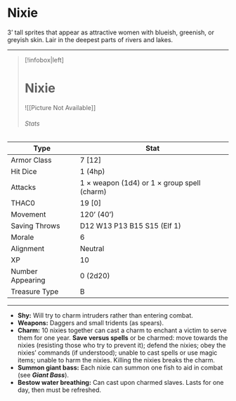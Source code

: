 # Nixie

3’ tall sprites that appear as attractive women with blueish, greenish, or greyish skin. Lair in the deepest parts of rivers and lakes.

------
> [!infobox|left] 
>  # Nixie 
>  ![[Picture Not Available]] 
>  ###### Stats 
| Type                    | Stat        |
| ---------------- | ------------------------------ | 
| Armor Class     | 7 [12]                                      |
| Hit Dice         | 1 (4hp)                                     |
| Attacks          | 1 × weapon (1d4) or 1 × group spell (charm) |
| THAC0            | 19 [0]                                      |
| Movement         | 120’ (40’)                                  |
| Saving Throws    | D12 W13 P13 B15 S15 (Elf 1)                 |
| Morale           | 6                                           |
| Alignment        | Neutral                                     |
| XP               | 10                                          |
| Number Appearing | 0 (2d20)                                    |
| Treasure Type    | B                                           |

------

- **Shy:** Will try to charm intruders rather than entering combat.
- **Weapons:** Daggers and small tridents (as spears).
- **Charm:** 10 nixies together can cast a charm to enchant a victim to serve them for one year. **Save versus spells** or be charmed: move towards the nixies (resisting those who try to prevent it); defend the nixies; obey the nixies’ commands (if understood); unable to cast spells or use magic items; unable to harm the nixies. Killing the nixies breaks the charm.
- **Summon giant bass:** Each nixie can summon one fish to aid in combat (see ***Giant Bass***).
- **Bestow water breathing:** Can cast upon charmed slaves. Lasts for one day, then must be refreshed.